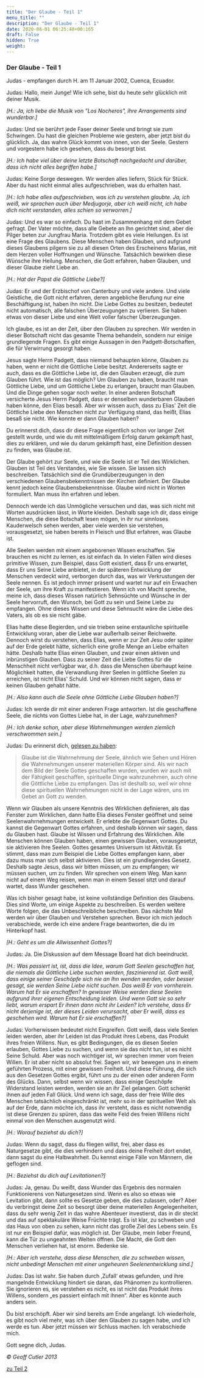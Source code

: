 ```yaml
---
title: "Der Glaube - Teil 1"
menu_title: ""
description: "Der Glaube - Teil 1"
date: 2020-08-01 06:25:48+00:165
draft: False
hidden: True
weight:
---
```

### Der Glaube - Teil 1

Judas - empfangen durch H. am 11 Januar 2002, Cuenca, Ecuador.

Judas: Hallo, mein Junge! Wie ich sehe, bist du heute sehr glücklich mit deiner Musik.

*[H.: Ja, ich liebe die Musik von "Los Nocheros", ihre Arrangements sind wunderbar.]*

Judas: Und sie berührt jede Faser deiner Seele und bringt sie zum Schwingen. Du hast die gleichen Probleme wie gestern, aber jetzt bist du glücklich. Ja, das wahre Glück kommt von innen, von der Seele. Gestern und vorgestern habe ich gesehen, dass du besorgt bist.

*[H.: Ich habe viel über deine letzte Botschaft nachgedacht und darüber, dass ich nicht alles begriffen habe.]*

Judas: Keine Sorge deswegen. Wir werden alles liefern, Stück für Stück. Aber du hast nicht einmal alles aufgeschrieben, was du erhalten hast.

*[H.: Ich habe alles aufgeschrieben, was ich zu verstehen glaubte. Ja, ich weiß, wir sprachen auch über Medjugorje, aber ich weiß nicht, ich habe dich nicht verstanden, alles schien so verworren.]*

Judas: Und es war so einfach. Du hast im Zusammenhang mit dem Gebet gefragt. Der Vater möchte, dass alle Gebete an Ihn gerichtet sind, aber die Pilger beten zur Jungfrau Maria. Trotzdem gibt es viele Heilungen. Es ist eine Frage des Glaubens. Diese Menschen haben Glauben, und aufgrund dieses Glaubens pilgern sie zu all diesen Orten des Erscheinens Marias, mit dem Herzen voller Hoffnungen und Wünsche. Tatsächlich bewirken diese Wünsche ihre Heilung. Menschen, die Gott erfahren, haben Glauben, und dieser Glaube zieht Liebe an.

*[H.: Hat der Papst die Göttliche Liebe?]*

Judas: Er und der Erzbischof von Canterbury und viele andere. Und viele Geistliche, die Gott nicht erfahren, deren angebliche Berufung nur eine Beschäftigung ist, haben ihn nicht. Die Liebe Gottes zu besitzen, bedeutet nicht automatisch, alle falschen Überzeugungen zu verlieren. Sie haben etwas von dieser Liebe und eine Welt voller falscher Überzeugungen.

Ich glaube, es ist an der Zeit, über den Glauben zu sprechen. Wir werden in dieser Botschaft nicht das gesamte Thema behandeln, sondern nur einige grundlegende Fragen. Es gibt einige Aussagen in den Padgett-Botschaften, die für Verwirrung gesorgt haben.

Jesus sagte Herrn Padgett, dass niemand behaupten könne, Glauben zu haben, wenn er nicht die Göttliche Liebe besitzt. Andererseits sagte er auch, dass es die Göttliche Liebe ist, die den Glauben erzeugt, die zum Glauben führt. Wie ist das möglich? Um Glauben zu haben, braucht man Göttliche Liebe, und um Göttliche Liebe zu erlangen, braucht man Glauben. Und die Dinge gehen sogar noch weiter. In einer anderen Botschaft versicherte Jesus Herrn Padgett, dass er denselben wunderbaren Glauben haben könne, den Elias besaß. Aber wir wissen auch, dass zu Elias' Zeit die Göttliche Liebe den Menschen nicht zur Verfügung stand, das heißt, Elias besaß sie nicht. Wie konnte er dann Glauben haben?

Du erinnerst dich, dass dir diese Frage eigentlich schon vor langer Zeit gestellt wurde, und wie du mit mittelmäßigem Erfolg darum gekämpft hast, dies zu erklären, und wie du darum gekämpft hast, eine Definition dessen zu finden, was Glaube ist.

Der Glaube gehört zur Seele, und wie die Seele ist er Teil des Wirklichen. Glauben ist Teil des Verstandes, wie Sie wissen. Sie lassen sich beschreiben. Tatsächlich sind die Grundüberzeugungen in den verschiedenen Glaubensbekenntnissen der Kirchen definiert. Der Glaube kennt jedoch keine Glaubensbekenntnisse. Glaube wird nicht in Worten formuliert. Man muss ihn erfahren und leben.

Dennoch werde ich das Unmögliche versuchen und das, was sich nicht mit Worten ausdrücken lässt, in Worte kleiden. Deshalb sage ich dir, dass einige Menschen, die diese Botschaft lesen mögen, in ihr nur sinnloses Kauderwelsch sehen werden, aber viele werden sie verstehen, vorausgesetzt, sie haben bereits in Fleisch und Blut erfahren, was Glaube ist.

Alle Seelen werden mit einem angeborenen Wissen erschaffen. Sie brauchen es nicht zu lernen, es ist einfach da. In vielen Fällen wird dieses primitive Wissen, zum Beispiel, dass Gott existiert, dass Er uns erwartet, dass Er uns Seine Liebe anbietet, in der späteren Entwicklung der Menschen verdeckt wird, verborgen durch das, was wir Verkrustungen der Seele nennen. Es ist jedoch immer präsent und wartet nur auf ein Erwachen der Seele, um ihre Kraft zu manifestieren. Wenn ich von Macht spreche, meine ich, dass dieses Wissen natürlich Sehnsüchte und Wünsche in der Seele hervorruft, den Wunsch, bei Gott zu sein und Seine Liebe zu empfangen. Ohne dieses Wissen und diese Sehnsucht wäre die Liebe des Vaters, als ob es sie nicht gäbe.

Elias hatte diese Begierden, und sie trieben seine erstaunliche spirituelle Entwicklung voran, aber die Liebe war außerhalb seiner Reichweite. Dennoch wirst du verstehen, dass Elias, wenn er zur Zeit Jesu oder später auf der Erde gelebt hätte, sicherlich eine große Menge an Liebe erhalten hätte. Deshalb hatte Elias einen Glauben, und zwar einen aktiven und inbrünstigen Glauben. Dass zu seiner Zeit die Liebe Gottes für die Menschheit nicht verfügbar war, d.h. dass die Menschen überhaupt keine Möglichkeit hatten, die Verwandlung ihrer Seelen in göttliche Seelen zu erreichen, ist nicht Elias' Schuld. Und wir können nicht sagen, dass er keinen Glauben gehabt hätte.

*[H.: Also kann auch die Seele ohne Göttliche Liebe Glauben haben?]*

Judas: Ich werde dir mit einer anderen Frage antworten. Ist die geschaffene Seele, die nichts von Gottes Liebe hat, in der Lage, wahrzunehmen?

*[H.: Ich denke schon, aber diese Wahrnehmungen werden ziemlich verschwommen sein.]*

Judas: Du erinnerst dich, [gelesen zu haben](/aktuelle-botschaften/aktuelle-botschaften-in-reihenfolge-des-datums/aktuelle-botschaften-2000/was-ist-glaube-ar-maria-28-dezember-2000/): 

> Glaube ist die Wahrnehmung der Seele, ähnlich wie Sehen und Hören die Wahrnehmungen unserer materiellen Körper sind. Als wir nach dem Bild der Seele Gottes geschaffen wurden, wurden wir auch mit der Fähigkeit geschaffen, spirituelle Dinge wahrzunehmen, auch ohne die Göttliche Liebe zu empfangen. Das ist deshalb so, weil wir ohne diese spirituellen Wahrnehmungen nicht in der Lage wären, uns im Gebet an Gott zu wenden.

Wenn wir Glauben als unsere Kenntnis des Wirklichen definieren, als das Fenster zum Wirklichen, dann hatte Elia dieses Fenster geöffnet und seine Seelenwahrnehmungen entwickelt. Er erlebte die Gegenwart Gottes. Du kannst die Gegenwart Gottes erfahren, und deshalb können wir sagen, dass du Glauben hast. Glaube ist Wissen und Erfahrung des Wirklichen. Alle Menschen können Glauben haben, einen gewissen Glauben, vorausgesetzt, sie aktivieren ihre Seelen. Gottes gesamtes Universum ist Aktivität. Es stimmt, dass man zum Beispiel die Liebe Gottes empfangen kann, aber dazu muss man sich selbst aktivieren. Dies ist ein grundlegendes Gesetz. Deshalb sagte Jesus, dass wir bitten müssen, um zu empfangen; wir müssen suchen, um zu finden. Wir sprechen von einem Weg. Man kann nicht auf einem Weg reisen, wenn man in einem Sessel sitzt und darauf wartet, dass Wunder geschehen.

Was ich bisher gesagt habe, ist keine vollständige Definition des Glaubens. Dies sind Worte, um einige Aspekte zu beschreiben. Es werden weitere Worte folgen, die das Unbeschreibliche beschreiben. Das nächste Mal werden wir über Glauben und Verstehen sprechen. Bevor ich mich jedoch verabschiede, werde ich eine andere Frage beantworten, die du im Hinterkopf hast.

*[H.: Geht es um die Allwissenheit Gottes?]*

Judas: Ja. Die Diskussion auf dem Message Board hat dich beeindruckt.

*[H.: Was passiert ist, ist, dass die Idee, warum Gott Seelen geschaffen hat, die niemals die Göttliche Liebe suchen werden, faszinierend ist. Gott weiß, dass einige seiner Geschöpfe sich nie an Ihn wenden werden, oder besser gesagt, sie werden Seine Liebe nicht suchen. Das weiß Er von vornherein. Warum hat Er sie erschaffen? In gewisser Weise werden diese Seelen aufgrund ihrer eigenen Entscheidung leiden. Und wenn Gott sie so sehr liebt, warum erspart Er ihnen dann nicht ihr Leiden? Ich verstehe, dass Er nicht derjenige ist, der dieses Leiden verursacht, aber Er weiß, dass es geschehen wird. Warum hat Er sie erschaffen?]*

Judas: Vorherwissen bedeutet nicht Eingreifen. Gott weiß, dass viele Seelen leiden werden, aber ihr Leiden ist das Produkt ihres Lebens, das Produkt ihres freien Willens. Nun, es gibt Bedingungen, die es diesen Seelen erlauben, Gottes Liebe zu suchen, und wenn sie das nicht tun, ist es nicht Seine Schuld. Aber was noch wichtiger ist, wir sprechen immer vom freien Willen. Er ist aber nicht so absolut frei. Sagen wir, wir bewegen uns in einem geführten Prozess, mit einer gewissen Freiheit. Und diese Führung, die sich aus den Gesetzen Gottes ergibt, führt uns zu der einen oder anderen Form des Glücks. Dann, selbst wenn wir wissen, dass einige Geschöpfe Widerstand leisten werden, werden sie an ihr Ziel gelangen. Gott schenkt ihnen auf jeden Fall Glück. Und wenn ich sage, dass der freie Wille des Menschen tatsächlich eingeschränkt ist, mehr so in der spirituellen Welt als auf der Erde, dann möchte ich, dass ihr versteht, dass es nicht notwendig ist diese Grenzen zu spüren, dass das weite Feld des freien Willens nicht einmal von den Menschen ausgenutzt wird.

*[H.: Worauf beziehst du dich?]*

Judas: Wenn du sagst, dass du fliegen willst, frei, aber dass es Naturgesetze gibt, die dies verhindern und dass deine Freiheit dort endet, dann sagst du eine Halbwahrheit. Du kennst einige Fälle von Männern, die geflogen sind.

*[H.: Beziehst du dich auf Levitationen?]*

Judas: Ja, genau. Du weißt, dass Wunder das Ergebnis des normalen Funktionierens von Naturgesetzen sind. Wenn es also so etwas wie Levitation gibt, dann sollte es Gesetze geben, die dies zulassen, oder? Aber du verbringst deine Zeit so besorgt über deine materiellen Angelegenheiten, dass du sehr wenig Zeit in das wahre Abenteuer investierst, das in dir steckt und das auf spektakuläre Weise Früchte trägt. Es ist klar, zu schweben und das Haus von oben zu sehen, kann nicht das große Ziel des Lebens sein. Es ist nur ein Beispiel dafür, was möglich ist. Der Glaube, mein lieber Freund, kann die Tür zu ungeahnten Welten öffnen. Die Macht, die Gott den Menschen verliehen hat, ist enorm. Bedenke sie.

*[H.: Aber ich verstehe, dass diese Menschen, die zu schweben wissen, nicht unbedingt Menschen mit einer ungeheuren Seelenentwicklung sind.]*

Judas: Das ist wahr. Sie haben durch ‚Zufall‘ etwas gefunden, und ihre mangelnde Entwicklung hindert sie daran, das Phänomen zu kontrollieren. Sie ignorieren es, sie verstehen es nicht, es ist nicht das Produkt ihres Willens, sondern „es passiert einfach mit ihnen“. Aber es könnte auch anders sein.

Du bist erschöpft. Aber wir sind bereits am Ende angelangt. Ich wiederhole, es gibt noch viel mehr, was ich über den Glauben zu sagen habe, und ich werde es tun. Aber jetzt müssen wir Schluss machen. Ich verabschiede mich.

Gott segne dich, Judas.

*© Geoff Cutler 2013*

[zu Teil 2](/aktuelle-botschaften/aktuelle-botschaften-in-reihenfolge-des-datums/aktuelle-botschaften-2002/der-glaube-teil-2-hr-judas-15-januar-2002/)
